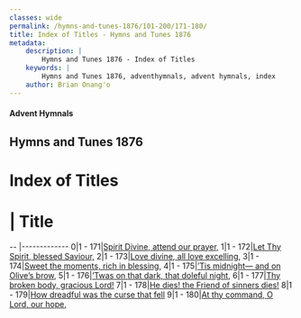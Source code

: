 ```yaml
---
classes: wide
permalink: /hymns-and-tunes-1876/101-200/171-180/
title: Index of Titles - Hymns and Tunes 1876
metadata:
    description: |
        Hymns and Tunes 1876 - Index of Titles
    keywords: |
        Hymns and Tunes 1876, adventhymnals, advent hymnals, index
    author: Brian Onang'o
---
```


#### Advent Hymnals

## Hymns and Tunes 1876

# Index of Titles
# | Title                        
-- |-------------
0|1 - 171|[Spirit Divine, attend our prayer,](/101-200/171-180/01.Spirit-Divine,-attend-our-prayer,)
1|1 - 172|[Let Thy Spirit, blessed Saviour,](/101-200/171-180/02.Let-Thy-Spirit,-blessed-Saviour,)
2|1 - 173|[Love divine, all love excelling,](/101-200/171-180/03.Love-divine,-all-love-excelling,)
3|1 - 174|[Sweet the moments, rich in blessing,](/101-200/171-180/04.Sweet-the-moments,-rich-in-blessing,)
4|1 - 175|[’Tis midnight— and on Olive’s brow,](/101-200/171-180/05.’Tis-midnight—-and-on-Olive’s-brow,)
5|1 - 176|[’Twas on that dark, that doleful night,](/101-200/171-180/06.’Twas-on-that-dark,-that-doleful-night,)
6|1 - 177|[Thy broken body, gracious Lord!](/101-200/171-180/07.Thy-broken-body,-gracious-Lord!)
7|1 - 178|[He dies! the Friend of sinners dies!](/101-200/171-180/08.He-dies!-the-Friend-of-sinners-dies!)
8|1 - 179|[How dreadful was the curse that fell](/101-200/171-180/09.How-dreadful-was-the-curse-that-fell)
9|1 - 180|[At thy command, O Lord, our hope,](/101-200/171-180/10.At-thy-command,-O-Lord,-our-hope,)